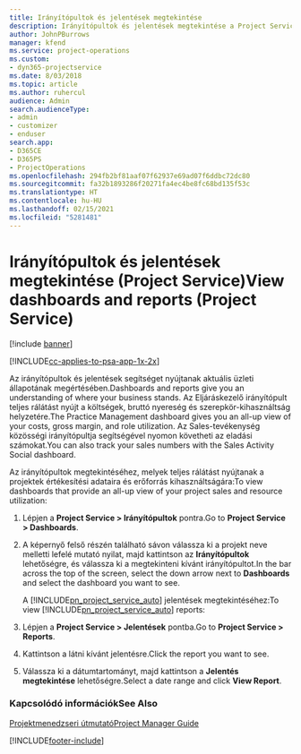 ```yaml
---
title: Irányítópultok és jelentések megtekintése
description: Irányítópultok és jelentések megtekintése a Project Service szolgáltatásban
author: JohnPBurrows
manager: kfend
ms.service: project-operations
ms.custom:
- dyn365-projectservice
ms.date: 8/03/2018
ms.topic: article
ms.author: ruhercul
audience: Admin
search.audienceType:
- admin
- customizer
- enduser
search.app:
- D365CE
- D365PS
- ProjectOperations
ms.openlocfilehash: 294fb2bf81aaf07f62937e69ad07f6ddbc72dc80
ms.sourcegitcommit: fa32b1893286f20271fa4ec4be8fc68bd135f53c
ms.translationtype: HT
ms.contentlocale: hu-HU
ms.lasthandoff: 02/15/2021
ms.locfileid: "5281481"
---
```

# <a name="view-dashboards-and-reports-project-service"></a><span data-ttu-id="d64df-103">Irányítópultok és jelentések megtekintése (Project Service)</span><span class="sxs-lookup"><span data-stu-id="d64df-103">View dashboards and reports (Project Service)</span></span>

[!include [banner](../includes/psa-now-project-operations.md)]

[!INCLUDE[cc-applies-to-psa-app-1x-2x](../includes/cc-applies-to-psa-app-1x-2x.md)]

<span data-ttu-id="d64df-104">Az irányítópultok és jelentések segítséget nyújtanak aktuális üzleti állapotának megértésében.</span><span class="sxs-lookup"><span data-stu-id="d64df-104">Dashboards and reports give you an understanding of where your business stands.</span></span> <span data-ttu-id="d64df-105">Az Eljáráskezelő irányítópult teljes rálátást nyújt a költségek, bruttó nyereség és szerepkör-kihasználtság helyzetére.</span><span class="sxs-lookup"><span data-stu-id="d64df-105">The Practice Management dashboard gives you an all-up view of your costs, gross margin, and role utilization.</span></span> <span data-ttu-id="d64df-106">Az Sales-tevékenység közösségi irányítópultja segítségével nyomon követheti az eladási számokat.</span><span class="sxs-lookup"><span data-stu-id="d64df-106">You can also track your sales numbers with the Sales Activity Social dashboard.</span></span>  
  
 <span data-ttu-id="d64df-107">Az irányítópultok megtekintéséhez, melyek teljes rálátást nyújtanak a projektek értékesítési adataira és erőforrás kihasználtságára:</span><span class="sxs-lookup"><span data-stu-id="d64df-107">To view dashboards that provide an all-up view of your project sales and resource utilization:</span></span>  
  
1. <span data-ttu-id="d64df-108">Lépjen a **Project Service > Irányítópultok** pontra.</span><span class="sxs-lookup"><span data-stu-id="d64df-108">Go to **Project Service > Dashboards**.</span></span>  
  
2. <span data-ttu-id="d64df-109">A képernyő felső részén található sávon válassza ki a projekt neve melletti lefelé mutató nyilat, majd kattintson az **Irányítópultok** lehetőségre, és válassza ki a megtekinteni kívánt irányítópultot.</span><span class="sxs-lookup"><span data-stu-id="d64df-109">In the bar across the top of the screen, select the down arrow next to **Dashboards** and select the dashboard you want to see.</span></span>  
  
   <span data-ttu-id="d64df-110">A [!INCLUDE[pn_project_service_auto](../includes/pn-project-service-auto.md)] jelentések megtekintéséhez:</span><span class="sxs-lookup"><span data-stu-id="d64df-110">To view [!INCLUDE[pn_project_service_auto](../includes/pn-project-service-auto.md)] reports:</span></span>  
  
3. <span data-ttu-id="d64df-111">Lépjen a **Project Service > Jelentések** pontba.</span><span class="sxs-lookup"><span data-stu-id="d64df-111">Go to **Project Service > Reports**.</span></span>  
  
4. <span data-ttu-id="d64df-112">Kattintson a látni kívánt jelentésre.</span><span class="sxs-lookup"><span data-stu-id="d64df-112">Click the report you want to see.</span></span>  
  
5. <span data-ttu-id="d64df-113">Válassza ki a dátumtartományt, majd kattintson a **Jelentés megtekintése** lehetőségre.</span><span class="sxs-lookup"><span data-stu-id="d64df-113">Select a date range and click **View Report**.</span></span>  
  
### <a name="see-also"></a><span data-ttu-id="d64df-114">Kapcsolódó információk</span><span class="sxs-lookup"><span data-stu-id="d64df-114">See Also</span></span>  
 [<span data-ttu-id="d64df-115">Projektmenedzseri útmutató</span><span class="sxs-lookup"><span data-stu-id="d64df-115">Project Manager Guide</span></span>](../psa/project-manager-guide.md)


[!INCLUDE[footer-include](../includes/footer-banner.md)]